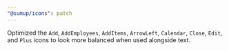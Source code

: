```yaml
---
"@sumup/icons": patch
---
```


Optimized the `Add`, `AddEmployees`, `AddItems`, `ArrowLeft`, `Calendar`, `Close`, `Edit`, and `Plus` icons to look more balanced when used alongside text.
